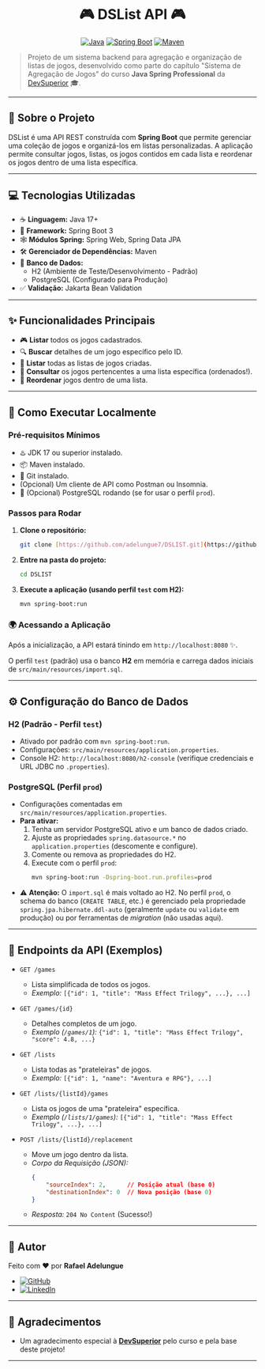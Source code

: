 <div align="center">

# 🎮 DSList API 🎮

[![Java](https://img.shields.io/badge/Java-17+-orange.svg)](https://www.java.com)
[![Spring Boot](https://img.shields.io/badge/Spring%20Boot-3.x.x-brightgreen.svg)](https://spring.io/projects/spring-boot)
[![Maven](https://img.shields.io/badge/Maven-3.8+-blue.svg)](https://maven.apache.org/)

</div>

> Projeto de um sistema backend para agregação e organização de listas de jogos, desenvolvido como parte do capítulo "Sistema de Agregação de Jogos" do curso **Java Spring Professional** da [DevSuperior](https://devsuperior.com.br/) 🎓.

---

## 📝 Sobre o Projeto

DSList é uma API REST construída com **Spring Boot** que permite gerenciar uma coleção de jogos e organizá-los em listas personalizadas. A aplicação permite consultar jogos, listas, os jogos contidos em cada lista e reordenar os jogos dentro de uma lista específica.

---

## 💻 Tecnologias Utilizadas

* ☕ **Linguagem:** Java 17+
* 🍃 **Framework:** Spring Boot 3
* 🕸️ **Módulos Spring:** Spring Web, Spring Data JPA
* 🛠️ **Gerenciador de Dependências:** Maven
* 💾 **Banco de Dados:**
    * H2 (Ambiente de Teste/Desenvolvimento - Padrão)
    * PostgreSQL (Configurado para Produção)
* ✅ **Validação:** Jakarta Bean Validation

---

## ✨ Funcionalidades Principais

* 🎮 **Listar** todos os jogos cadastrados.
* 🔍 **Buscar** detalhes de um jogo específico pelo ID.
* 🧾 **Listar** todas as listas de jogos criadas.
* 📑 **Consultar** os jogos pertencentes a uma lista específica (ordenados!).
* 🔄 **Reordenar** jogos dentro de uma lista.

---

## 🚀 Como Executar Localmente

### Pré-requisitos Mínimos

* ♨️ JDK 17 ou superior instalado.
* 📦 Maven instalado.
* 🐙 Git instalado.
* (Opcional) Um cliente de API como Postman ou Insomnia.
* 🐘 (Opcional) PostgreSQL rodando (se for usar o perfil `prod`).

### Passos para Rodar

1.  **Clone o repositório:**
    ```bash
    git clone [https://github.com/adelungue7/DSLIST.git](https://github.com/adelungue7/DSLIST.git)
    ```
2.  **Entre na pasta do projeto:**
    ```bash
    cd DSLIST
    ```
3.  **Execute a aplicação (usando perfil `test` com H2):**
    ```bash
    mvn spring-boot:run
    ```

### 🌍 Acessando a Aplicação

Após a inicialização, a API estará tinindo em `http://localhost:8080` ✨.

O perfil `test` (padrão) usa o banco **H2** em memória e carrega dados iniciais de `src/main/resources/import.sql`.

---

## ⚙️ Configuração do Banco de Dados

### H2 (Padrão - Perfil `test`)
* Ativado por padrão com `mvn spring-boot:run`.
* Configurações: `src/main/resources/application.properties`.
* Console H2: `http://localhost:8080/h2-console` (verifique credenciais e URL JDBC no `.properties`).

### PostgreSQL (Perfil `prod`)
* Configurações comentadas em `src/main/resources/application.properties`.
* **Para ativar:**
    1.  Tenha um servidor PostgreSQL ativo e um banco de dados criado.
    2.  Ajuste as propriedades `spring.datasource.*` no `application.properties` (descomente e configure).
    3.  Comente ou remova as propriedades do H2.
    4.  Execute com o perfil `prod`:
        ```bash
        mvn spring-boot:run -Dspring-boot.run.profiles=prod
        ```
* ⚠️ **Atenção:** O `import.sql` é mais voltado ao H2. No perfil `prod`, o schema do banco (`CREATE TABLE`, etc.) é gerenciado pela propriedade `spring.jpa.hibernate.ddl-auto` (geralmente `update` ou `validate` em produção) ou por ferramentas de *migration* (não usadas aqui).

---

## 🔗 Endpoints da API (Exemplos)

* `GET /games`
    * Lista simplificada de todos os jogos.
    * *Exemplo:* `[{"id": 1, "title": "Mass Effect Trilogy", ...}, ...]`

* `GET /games/{id}`
    * Detalhes completos de um jogo.
    * *Exemplo (`/games/1`):* `{"id": 1, "title": "Mass Effect Trilogy", "score": 4.8, ...}`

* `GET /lists`
    * Lista todas as "prateleiras" de jogos.
    * *Exemplo:* `[{"id": 1, "name": "Aventura e RPG"}, ...]`

* `GET /lists/{listId}/games`
    * Lista os jogos de uma "prateleira" específica.
    * *Exemplo (`/lists/1/games`):* `[{"id": 1, "title": "Mass Effect Trilogy", ...}, ...]`

* `POST /lists/{listId}/replacement`
    * Move um jogo dentro da lista.
    * *Corpo da Requisição (JSON):*
        ```json
        {
            "sourceIndex": 2,      // Posição atual (base 0)
            "destinationIndex": 0  // Nova posição (base 0)
        }
        ```
    * *Resposta:* `204 No Content` (Sucesso!)

---

## 👤 Autor

Feito com ❤️ por **Rafael Adelungue**

* [![GitHub](https://img.shields.io/badge/GitHub-adelungue7-181717?style=for-the-badge&logo=github)](https://github.com/adelungue7)
* [![LinkedIn](https://img.shields.io/badge/LinkedIn-Rafael%20Adelungue-0077B5?style=for-the-badge&logo=linkedin)](https://www.linkedin.com/in/adelungue-rafael/)

---

## 🙏 Agradecimentos

* Um agradecimento especial à **[DevSuperior](https://devsuperior.com.br/)** pelo curso e pela base deste projeto!

---

